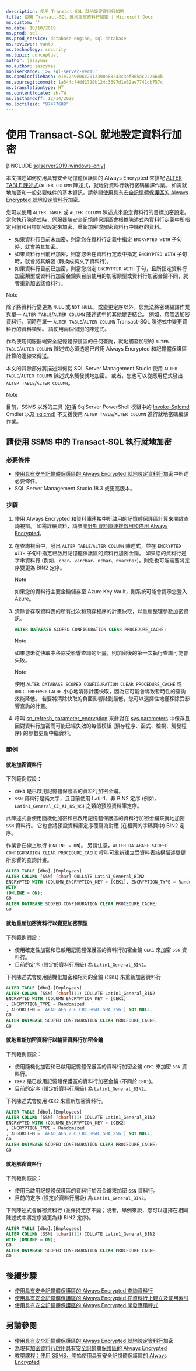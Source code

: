```yaml
---
description: 使用 Transact-SQL 就地設定資料行加密
title: 使用 Transact-SQL 就地設定資料行加密 | Microsoft Docs
ms.custom: ''
ms.date: 10/10/2019
ms.prod: sql
ms.prod_service: database-engine, sql-database
ms.reviewer: vanto
ms.technology: security
ms.topic: conceptual
author: jaszymas
ms.author: jaszymas
monikerRange: '>= sql-server-ver15'
ms.openlocfilehash: e1e72a9e06c2012390a88243c3ef865ac222564b
ms.sourcegitcommit: 1a544cf4dd2720b124c3697d1e62ae7741db757c
ms.translationtype: HT
ms.contentlocale: zh-TW
ms.lasthandoff: 12/14/2020
ms.locfileid: "97477689"
---
```

# <a name="configure-column-encryption-in-place-with-transact-sql"></a>使用 Transact-SQL 就地設定資料行加密
[!INCLUDE [sqlserver2019-windows-only](../../../includes/applies-to-version/sqlserver2019-windows-only.md)]

本文描述如何使用具有安全記憶體保護區的 Always Encrypted 來搭配 [ALTER TABLE 陳述式](../../../odbc/microsoft/alter-table-statement.md)/`ALTER COLUMN` 陳述式，就地對資料行執行密碼編譯作業。 如需就地加密和一般必要條件的基本資訊，請參閱[使用具有安全記憶體保護區的 Always Encrypted 就地設定資料行加密](always-encrypted-enclaves-configure-encryption.md)。

您可以使用 `ALTER TABLE` 或 `ALTER COLUMN` 陳述式來設定資料行的目標加密設定。 當您執行陳述式時，伺服器端安全記憶體保護區會根據陳述式內資料行定義中所指定目前和目標加密設定來加密、重新加密或解密資料行中儲存的資料。 
- 如果資料行目前未加密，則當您在資料行定義中指定 `ENCRYPTED WITH` 子句時，就會將其加密。
- 如果資料行目前已加密，則當您未在資料行定義中指定 `ENCRYPTED WITH` 子句時，就會將其解密 (轉換成純文字資料行)。
- 如果資料行目前已加密，則當您指定 `ENCRYPTED WITH` 子句，且所指定資料行加密類型或資料行加密金鑰與目前使用的加密類型或資料行加密金鑰不同，就會重新加密該資料行。 

> [!NOTE]
> 除了將資料行變更為 `NULL` 或 `NOT NULL`，或變更定序以外，您無法將密碼編譯作業與單一 `ALTER TABLE`/`ALTER COLUMN` 陳述式中的其他變更結合。 例如，您無法加密資料行，同時在單一 `ALTER TABLE`/`ALTER COLUMN` Transact-SQL 陳述式中變更資料行的資料類型。 請使用兩個個別的陳述式。

作為使用伺服器端安全記憶體保護區的任何查詢，就地觸發加密的 `ALTER TABLE`/`ALTER COLUMN` 陳述式必須透過已啟用 Always Encrypted 和記憶體保護區計算的連線來傳送。 

本文的其餘部分將描述如何從 SQL Server Management Studio 使用 `ALTER TABLE`/`ALTER COLUMN` 陳述式來觸發就地加密。 或者，您也可以從應用程式發出 `ALTER TABLE`/`ALTER COLUMN`。 

> [!NOTE]
> 目前，SSMS 以外的工具 (包括 SqlServer PowerShell 模組中的 [Invoke-Sqlcmd](/powershell/module/sqlserver/invoke-sqlcmd) Cmdlet 以及 [sqlcmd](../../../tools/sqlcmd-utility.md)) 不支援使用 `ALTER TABLE`/`ALTER COLUMN` 進行就地密碼編譯作業。

## <a name="perform-in-place-encryption-with-transact-sql-in-ssms"></a>請使用 SSMS 中的 Transact-SQL 執行就地加密
### <a name="pre-requisites"></a>必要條件
- [使用具有安全記憶體保護區的 Always Encrypted 就地設定資料行加密](always-encrypted-enclaves-configure-encryption.md)中所述必要條件。
- SQL Server Management Studio 18.3 或更高版本。

### <a name="steps"></a>步驟
1. 使用 Always Encrypted 和資料庫連接中所啟用的記憶體保護區計算來開啟查詢視窗。 如需詳細資料，請參閱[針對資料庫連接啟用和停用 Always Encrypted](always-encrypted-query-columns-ssms.md#en-dis)。
2. 在查詢視窗中，發出 `ALTER TABLE`/`ALTER COLUMN` 陳述式，並在 `ENCRYPTED WITH` 子句中指定已啟用記憶體保護區的資料行加密金鑰。 如果您的資料行是字串資料行 (例如，`char`、`varchar`、`nchar`、`nvarchar`)，則您也可能需要將定序變更為 BIN2 定序。 
    
    > [!NOTE]
    > 如果您的資料行主要金鑰儲存至 Azure Key Vault，則系統可能會提示您登入 Azure。

3. 清除會存取資料表的所有批次和預存程序的計畫快取，以重新整理參數加密資訊。 
 
    ```sql
    ALTER DATABASE SCOPED CONFIGURATION CLEAR PROCEDURE_CACHE;
    ```
    > [!NOTE]
    > 如果您未從快取中移除受影響查詢的計畫，則加密後的第一次執行查詢可能會失敗。

    > [!NOTE]
    > 使用 `ALTER DATABASE SCOPED CONFIGURATION CLEAR PROCEDURE_CACHE` 或 `DBCC FREEPROCCACHE` 小心地清除計畫快取，因為它可能會導致暫時性的查詢效能降低。 若要將清除快取的負面影響降到最低，您可以選擇性地僅移除受影響查詢的計畫。

4.  呼叫 [sp_refresh_parameter_encryption](../../system-stored-procedures/sp-refresh-parameter-encryption-transact-sql.md) 來針對在 [sys.parameters](../..//system-catalog-views/sys-parameters-transact-sql.md) 中保存且因對資料行加密而可能已經失效的每個模組 (預存程序、函式、檢視、觸發程序) 的參數更新中繼資料。

### <a name="examples"></a>範例
#### <a name="encrypting-a-column-in-place"></a>就地加密資料行
下列範例假設：
- `CEK1` 是已啟用記憶體保護區的資料行加密金鑰。
- `SSN` 資料行是純文字，且目前使用 Latin1、非 BIN2 定序 (例如，`Latin1_General_CI_AI_KS_WS`) 之類的預設資料庫定序。

此陳述式會使用隨機化加密和已啟用記憶體保護區的資料行加密金鑰來就地加密 `SSN` 資料行。 它也會將預設資料庫定序覆寫為對應 (在相同的字碼頁中) BIN2 定序。

作業會在線上執行 (`ONLINE = ON`)。 另請注意，`ALTER DATABASE SCOPED CONFIGURATION CLEAR PROCEDURE_CACHE` 呼叫可重新建立受資料表結構描述變更所影響的查詢計畫。

```sql
ALTER TABLE [dbo].[Employees]
ALTER COLUMN [SSN] [char] COLLATE Latin1_General_BIN2
ENCRYPTED WITH (COLUMN_ENCRYPTION_KEY = [CEK1], ENCRYPTION_TYPE = Randomized, ALGORITHM = 'AEAD_AES_256_CBC_HMAC_SHA_256') NOT NULL
WITH
(ONLINE = ON);
GO
ALTER DATABASE SCOPED CONFIGURATION CLEAR PROCEDURE_CACHE;
GO
```

#### <a name="re-encrypt-a-column-in-place-to-change-encryption-type"></a>就地重新加密資料行以變更加密類型
下列範例假設：
- 使用確定性加密和已啟用記憶體保護區的資料行加密金鑰 `CEK1` 來加密 `SSN` 資料行。
- 目前的定序 (設定於資料行層級) 為 `Latin1_General_BIN2`。

下列陳述式會使用隨機化加密和相同的金鑰 (`CEK1`) 來重新加密資料行

```sql
ALTER TABLE [dbo].[Employees]
ALTER COLUMN [SSN] [char](11) COLLATE Latin1_General_BIN2
ENCRYPTED WITH (COLUMN_ENCRYPTION_KEY = [CEK1]
, ENCRYPTION_TYPE = Randomized
, ALGORITHM = 'AEAD_AES_256_CBC_HMAC_SHA_256') NOT NULL;
GO
ALTER DATABASE SCOPED CONFIGURATION CLEAR PROCEDURE_CACHE;
GO
```

#### <a name="re-encrypt-a-column-in-place-to-rotate-a-column-encryption-key"></a>就地重新加密資料行以輪替資料行加密金鑰
下列範例假設：
- 使用隨機化加密和已啟用記憶體保護區的資料行加密金鑰 `CEK1` 來加密 `SSN` 資料行。
- `CEK2` 是已啟用記憶體保護區的資料行加密金鑰 (不同於 `CEK1`)。
- 目前的定序 (設定於資料行層級) 為 `Latin1_General_BIN2`。

下列陳述式會使用 `CEK2` 來重新加密資料行。

```sql
ALTER TABLE [dbo].[Employees]
ALTER COLUMN [SSN] [char](11) COLLATE Latin1_General_BIN2
ENCRYPTED WITH (COLUMN_ENCRYPTION_KEY = [CEK2]
, ENCRYPTION_TYPE = Randomized
, ALGORITHM = 'AEAD_AES_256_CBC_HMAC_SHA_256') NOT NULL;
GO
ALTER DATABASE SCOPED CONFIGURATION CLEAR PROCEDURE_CACHE;
GO
```
#### <a name="decrypt-a-column-in-place"></a>就地解密資料行
下列範例假設：
- 使用已啟用記憶體保護區的資料行加密金鑰來加密 `SSN` 資料行。
- 目前的定序 (設定於資料行層級) 為 `Latin1_General_BIN2`。

下列陳述式會解密資料行 (並保持定序不變；或者，舉例來說，您可以選擇在相同陳述式中將定序變更為非 BIN2 定序)。

```sql
ALTER TABLE [dbo].[Employees]
ALTER COLUMN [SSN] [char](11) COLLATE Latin1_General_BIN2
WITH (ONLINE = ON);
GO
ALTER DATABASE SCOPED CONFIGURATION CLEAR PROCEDURE_CACHE;
GO
```

## <a name="next-steps"></a>後續步驟
- [使用具有安全記憶體保護區的 Always Encrypted 查詢資料行](always-encrypted-enclaves-query-columns.md)
- [使用具有安全記憶體保護區的 Always Encrypted 在資料行上建立及使用索引](always-encrypted-enclaves-create-use-indexes.md)
- [使用具有安全記憶體保護區的 Always Encrypted 開發應用程式](always-encrypted-enclaves-client-development.md)

## <a name="see-also"></a>另請參閱  
- [使用具有安全記憶體保護區的 Always Encrypted 就地設定資料行加密](always-encrypted-enclaves-configure-encryption.md)
- [為現有加密資料行啟用具有安全記憶體保護區的 Always Encrypted](always-encrypted-enclaves-enable-for-encrypted-columns.md)
- [教學課程：使用 SSMS，開始使用具有安全記憶體保護區的 Always Encrypted](../tutorial-getting-started-with-always-encrypted-enclaves.md)